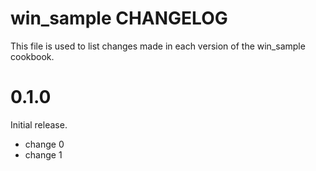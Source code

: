 # win_sample CHANGELOG

This file is used to list changes made in each version of the win_sample cookbook.

# 0.1.0

Initial release.

- change 0
- change 1

